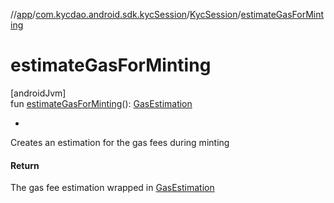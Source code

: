 //[app](../../../index.md)/[com.kycdao.android.sdk.kycSession](../index.md)/[KycSession](index.md)/[estimateGasForMinting](estimate-gas-for-minting.md)

# estimateGasForMinting

[androidJvm]\
fun [estimateGasForMinting](estimate-gas-for-minting.md)(): [GasEstimation](../../com.kycdao.android.sdk.model/-gas-estimation/index.md)

- 

Creates an estimation for the gas fees during minting

#### Return

The gas fee estimation wrapped in [GasEstimation](../../com.kycdao.android.sdk.model/-gas-estimation/index.md)
